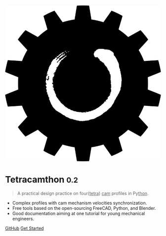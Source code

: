 ![logo](_media/icon.svg)

# Tetracamthon <small>0.2</small>

> A practical design practice on four(<u>tetra</u>) <u>cam</u> profiles in Py<u>thon</u>.

- Complex profiles with cam mechanism velocities synchronization.
- Free tools based on the open-sourcing FreeCAD, Python, and Blender.
- Good documentation aiming at one tutorial for young mechanical engineers.

[GitHub](https://github.com/John-Qu/tetracamthon)
[Get Started](/README.md)
